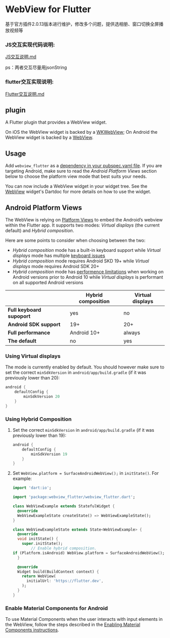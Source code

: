 # WebView for Flutter

基于官方插件2.0.13版本进行维护，修改多个问题，提供选相册、窗口切换全屏播放视频等

### JS交互实现代码说明:
 [JS交互说明.md](./JS交互说明.md)
 
 ps：两者交互尽量用jsonString

### flutter交互实现说明:
 [Flutter交互说明.md](./Flutter交互说明.md)
 
## plugin

A Flutter plugin that provides a WebView widget.

On iOS the WebView widget is backed by a [WKWebView](https://developer.apple.com/documentation/webkit/wkwebview);
On Android the WebView widget is backed by a [WebView](https://developer.android.com/reference/android/webkit/WebView).

## Usage
Add `webview_flutter` as a [dependency in your pubspec.yaml file](https://flutter.dev/docs/development/platform-integration/platform-channels). If you are targeting Android, make sure to read the *Android Platform Views* section below to choose the platform view mode that best suits your needs.

You can now include a WebView widget in your widget tree. See the
[WebView](https://pub.dev/documentation/webview_flutter/latest/webview_flutter/WebView-class.html)
widget's Dartdoc for more details on how to use the widget.

## Android Platform Views
The WebView is relying on
[Platform Views](https://flutter.dev/docs/development/platform-integration/platform-views) to embed
the Android’s webview within the Flutter app. It supports two modes: *Virtual displays* (the current default) and *Hybrid composition*.

Here are some points to consider when choosing between the two:

* *Hybrid composition* mode has a built-in keyboard support while *Virtual displays* mode has multiple
[keyboard issues](https://github.com/flutter/flutter/issues?q=is%3Aopen+label%3Avd-only+label%3A%22p%3A+webview-keyboard%22)
* *Hybrid composition* mode requires Android SKD 19+ while *Virtual displays* mode requires Android SDK 20+
* *Hybrid composition* mode has [performence limitations](https://flutter.dev/docs/development/platform-integration/platform-views#performance) when working on Android versions prior to Android 10 while *Virtual displays* is performant on all supported Android versions 

|                             | Hybrid composition  | Virtual displays |
| --------------------------- | ------------------- | ---------------- |
| **Full keyboard supoport**  | yes                 | no               |
| **Android SDK support**     | 19+                 | 20+              |
| **Full performance**        | Android 10+         | always           |
| **The default**             | no                  | yes              |

### Using Virtual displays

The mode is currently enabled by default. You should however make sure to set the correct `minSdkVersion` in `android/app/build.gradle` (if it was previously lower than 20):

```groovy
android {
    defaultConfig {
        minSdkVersion 20
    }
}
```


### Using Hybrid Composition

1. Set the correct `minSdkVersion` in `android/app/build.gradle` (if it was previously lower than 19):

    ```groovy
    android {
        defaultConfig {
            minSdkVersion 19
        }
    }
    ```

2. Set `WebView.platform = SurfaceAndroidWebView();` in `initState()`.
    For example:
    
    ```dart
    import 'dart:io';
    
    import 'package:webview_flutter/webview_flutter.dart';

    class WebViewExample extends StatefulWidget {
      @override
      WebViewExampleState createState() => WebViewExampleState();
    }
    
    class WebViewExampleState extends State<WebViewExample> {
      @override
      void initState() {
        super.initState();
            // Enable hybrid composition.
    if (Platform.isAndroid) WebView.platform = SurfaceAndroidWebView();
      }

      @override
      Widget build(BuildContext context) {
        return WebView(
          initialUrl: 'https://flutter.dev',
        );
      }
    }
    ```

### Enable Material Components for Android

To use Material Components when the user interacts with input elements in the WebView,
follow the steps described in the [Enabling Material Components instructions](https://flutter.dev/docs/deployment/android#enabling-material-components).
